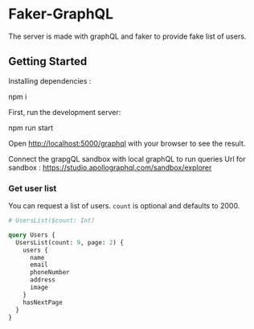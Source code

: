 # Faker-GraphQL

The server is made with graphQL and faker to provide fake list of users.

## Getting Started

Installing dependencies :

npm i

First, run the development server:

npm run start

Open [http://localhost:5000/graphql](http://localhost:5000/graphql) with your browser to see the result.

Connect the grapgQL sandbox with local graphQL to run queries
Url for sandbox : https://studio.apollographql.com/sandbox/explorer



### Get user list

You can request a list of users. `count` is optional and defaults to 2000.

```graphql
# UsersList($count: Int)

query Users {
  UsersList(count: 9, page: 2) {
    users {
      name
      email
      phoneNumber
      address
      image
    }
    hasNextPage
  }
}

```

